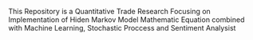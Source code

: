 This Repository is a Quantitative Trade Research 
Focusing on Implementation of Hiden Markov Model Mathematic Equation combined with Machine Learning, Stochastic Proccess and Sentiment Analysist
